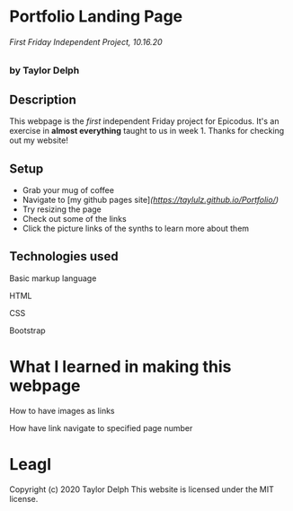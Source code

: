 # Portfolio Landing Page
###### First Friday Independent Project, 10.16.20
### by Taylor Delph

## Description
This webpage is the _first_ independent Friday project for Epicodus. It's an exercise in **almost everything** taught to us in week 1. Thanks for checking out my website!

## Setup
* Grab your mug of coffee
* Navigate to [my github pages site]*(https://taylulz.github.io/Portfolio/)*
* Try resizing the page
* Check out some of the links
* Click the picture links of the synths to learn more about them

## Technologies used
Basic markup language

HTML

CSS

Bootstrap

# What I learned in making this webpage
How to have images as links

How have link navigate to specified page number




# Leagl
Copyright (c) 2020 Taylor Delph
This website is licensed under the MIT license.